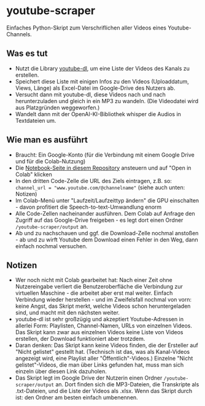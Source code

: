 # youtube-scraper
Einfaches Python-Skript zum Verschriflichen aller Videos eines Youtube-Channels.

## Was es tut
- Nutzt die Library [youtube-dl](https://github.com/ytdl-org/youtube-dl), um eine Liste der Videos des Kanals zu erstellen. 
- Speichert diese Liste mit einigen Infos zu den Videos (Uploaddatum, Views, Länge) als Excel-Datei im Google-Drive des Nutzers ab. 
- Versucht dann mit youtube-dl, diese Videos nach und nach herunterzuladen und gleich in ein MP3 zu wandeln. (Die Videodatei wird aus Platzgründen weggeworfen.)
- Wandelt dann mit der OpenAI-KI-Bibliothek whisper die Audios in Textdateien um.

## Wie man es ausführt

- Braucht: Ein Google-Konto (für die Verbindung mit einem Google Drive und für die Colab-Nutzung)
- Die [Notebook-Seite in diesem Repository](https://github.com/JanEggers-hr/youtube-scraper/blob/main/youtube_scraper.ipynb) ansteuern und auf "Open in Colab" klicken
- In den dritten Code-Zelle die URL des Ziels eintragen, z.B. so: ```channel_url = "www.youtube.com/@channelname"``` (siehe auch unten: Notizen)
- Im Colab-Menü unter "Laufzeit/Laufzeittyp ändern" die GPU einschalten - davon profitiert die Speech-to-text-Umwandlung enorm
- Alle Code-Zellen nacheinander ausführen. Dem Colab auf Anfrage den Zugriff auf das Google-Drive freigeben - es legt dort einen Ordner ```/youtube-scraper/output``` an. 
- Ab und zu nachschauen und ggf. die Download-Zelle nochmal anstoßen - ab und zu wirft Youtube dem Download einen Fehler in den Weg, dann einfach nochmal versuchen. 

## Notizen

- Wer noch nicht mit Colab gearbeitet hat: Nach einer Zeit ohne Nutzereingabe verliert die Benutzeroberfläche die Verbindung zur virtuellen Maschine - die arbeitet aber erst mal weiter. Einfach Verbindung wieder herstellen - und im Zweifelsfall nochmal von vorn: keine Angst, das Skript merkt, welche Videos schon heruntergeladen sind, und macht mit den nächsten weiter. 
- youtube-dl ist sehr großzügig und akzeptiert Youtube-Adressen in allerlei Form: Playlisten, Channel-Namen, URLs von einzelnen Videos. Das Skript kann zwar aus einzelnen Videos keine Liste von Videos erstellen, der Download funktioniert aber trotzdem. 
- Daran denken: Das Skript kann keine Videos finden, die der Ersteller auf "Nicht gelistet" gestellt hat. (Technisch ist das, was als Kanal-Videos angezeigt wird, eine Playlist aller "Öffentlich"-Videos.) Einzelne "Nicht gelistet"-Videos, die man über Links gefunden hat, muss man sich einzeln über diesen Link dazuholen. 
- Das Skript legt im Google Drive der Nutzerin einen Ordner ```/youtube-scraper/output``` an. Dort finden sich die MP3-Dateien, die Transkripte als .txt-Dateien, und die Liste der Videos als .xlsx. Wenn das Skript durch ist: den Ordner am besten einfach umbenennen. 
